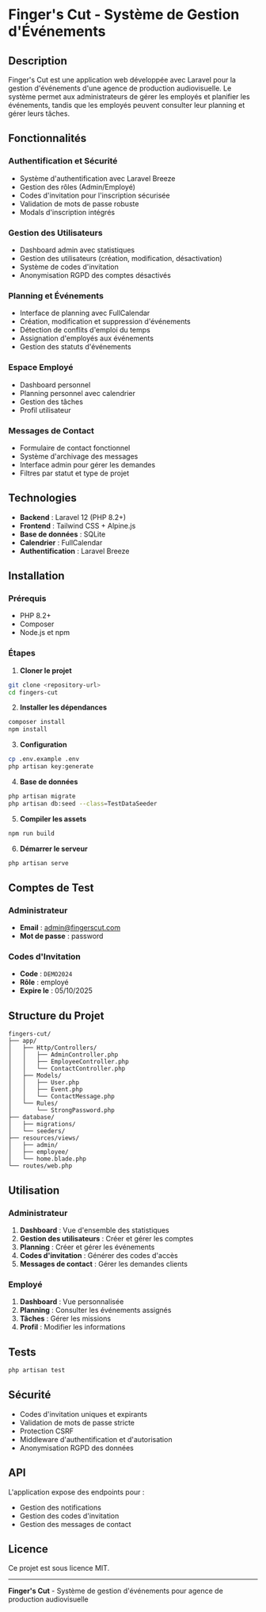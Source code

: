 # Finger's Cut - Système de Gestion d'Événements

## Description

Finger's Cut est une application web développée avec Laravel pour la gestion d'événements d'une agence de production audiovisuelle. Le système permet aux administrateurs de gérer les employés et planifier les événements, tandis que les employés peuvent consulter leur planning et gérer leurs tâches.

## Fonctionnalités

### Authentification et Sécurité
- Système d'authentification avec Laravel Breeze
- Gestion des rôles (Admin/Employé)
- Codes d'invitation pour l'inscription sécurisée
- Validation de mots de passe robuste
- Modals d'inscription intégrés

### Gestion des Utilisateurs
- Dashboard admin avec statistiques
- Gestion des utilisateurs (création, modification, désactivation)
- Système de codes d'invitation
- Anonymisation RGPD des comptes désactivés

### Planning et Événements
- Interface de planning avec FullCalendar
- Création, modification et suppression d'événements
- Détection de conflits d'emploi du temps
- Assignation d'employés aux événements
- Gestion des statuts d'événements

### Espace Employé
- Dashboard personnel
- Planning personnel avec calendrier
- Gestion des tâches
- Profil utilisateur

### Messages de Contact
- Formulaire de contact fonctionnel
- Système d'archivage des messages
- Interface admin pour gérer les demandes
- Filtres par statut et type de projet

## Technologies

- **Backend** : Laravel 12 (PHP 8.2+)
- **Frontend** : Tailwind CSS + Alpine.js
- **Base de données** : SQLite
- **Calendrier** : FullCalendar
- **Authentification** : Laravel Breeze

## Installation

### Prérequis
- PHP 8.2+
- Composer
- Node.js et npm

### Étapes

1. **Cloner le projet**
```bash
git clone <repository-url>
cd fingers-cut
```

2. **Installer les dépendances**
```bash
composer install
npm install
```

3. **Configuration**
```bash
cp .env.example .env
php artisan key:generate
```

4. **Base de données**
```bash
php artisan migrate
php artisan db:seed --class=TestDataSeeder
```

5. **Compiler les assets**
```bash
npm run build
```

6. **Démarrer le serveur**
```bash
php artisan serve
```

## Comptes de Test

### Administrateur
- **Email** : admin@fingerscut.com
- **Mot de passe** : password

### Codes d'Invitation
- **Code** : `DEMO2024`
- **Rôle** : employé
- **Expire le** : 05/10/2025

## Structure du Projet

```
fingers-cut/
├── app/
│   ├── Http/Controllers/
│   │   ├── AdminController.php
│   │   ├── EmployeeController.php
│   │   └── ContactController.php
│   ├── Models/
│   │   ├── User.php
│   │   ├── Event.php
│   │   └── ContactMessage.php
│   └── Rules/
│       └── StrongPassword.php
├── database/
│   ├── migrations/
│   └── seeders/
├── resources/views/
│   ├── admin/
│   ├── employee/
│   └── home.blade.php
└── routes/web.php
```

## Utilisation

### Administrateur
1. **Dashboard** : Vue d'ensemble des statistiques
2. **Gestion des utilisateurs** : Créer et gérer les comptes
3. **Planning** : Créer et gérer les événements
4. **Codes d'invitation** : Générer des codes d'accès
5. **Messages de contact** : Gérer les demandes clients

### Employé
1. **Dashboard** : Vue personnalisée
2. **Planning** : Consulter les événements assignés
3. **Tâches** : Gérer les missions
4. **Profil** : Modifier les informations

## Tests

```bash
php artisan test
```

## Sécurité

- Codes d'invitation uniques et expirants
- Validation de mots de passe stricte
- Protection CSRF
- Middleware d'authentification et d'autorisation
- Anonymisation RGPD des données

## API

L'application expose des endpoints pour :
- Gestion des notifications
- Gestion des codes d'invitation
- Gestion des messages de contact

## Licence

Ce projet est sous licence MIT.

---

**Finger's Cut** - Système de gestion d'événements pour agence de production audiovisuelle